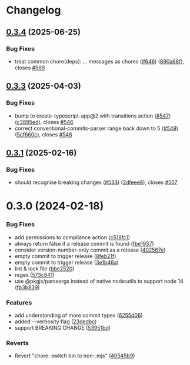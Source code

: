 # Changelog

## [0.3.4](https://github.com/JoshuaKGoldberg/should-semantic-release/compare/0.3.3...0.3.4) (2025-06-25)

### Bug Fixes

- treat common chore(deps): ... messages as chores ([#646](https://github.com/JoshuaKGoldberg/should-semantic-release/issues/646)) ([890a68f](https://github.com/JoshuaKGoldberg/should-semantic-release/commit/890a68f2bde1bf1846daf8a00c53382e26719b97)), closes [#569](https://github.com/JoshuaKGoldberg/should-semantic-release/issues/569)

## [0.3.3](https://github.com/JoshuaKGoldberg/should-semantic-release/compare/0.3.1...0.3.3) (2025-04-03)

### Bug Fixes

- bump to create-typescript-app@2 with transitions action ([#547](https://github.com/JoshuaKGoldberg/should-semantic-release/issues/547)) ([c3895ed](https://github.com/JoshuaKGoldberg/should-semantic-release/commit/c3895ed076742cb0c681f5bc2cb1273338a8ec61)), closes [#546](https://github.com/JoshuaKGoldberg/should-semantic-release/issues/546)
- correct conventional-commits-parser range back down to 5 ([#549](https://github.com/JoshuaKGoldberg/should-semantic-release/issues/549)) ([5cf660c](https://github.com/JoshuaKGoldberg/should-semantic-release/commit/5cf660c39581fca3ab785f99b8327b94f9b46c84)), closes [#548](https://github.com/JoshuaKGoldberg/should-semantic-release/issues/548)

## [0.3.1](https://github.com/JoshuaKGoldberg/should-semantic-release/compare/0.3.0...0.3.1) (2025-02-16)

### Bug Fixes

- should recognise breaking changes ([#533](https://github.com/JoshuaKGoldberg/should-semantic-release/issues/533)) ([2dfeee8](https://github.com/JoshuaKGoldberg/should-semantic-release/commit/2dfeee8f3ccd48e5952545538eb906a72e137bba)), closes [#507](https://github.com/JoshuaKGoldberg/should-semantic-release/issues/507)

# 0.3.0 (2024-02-18)

### Bug Fixes

- add permissions to compliance action ([c518fc1](https://github.com/JoshuaKGoldberg/should-semantic-release/commit/c518fc1ef69d7703799b94b42fbd6f5f6664f2cf))
- always return false if a release commit is found ([fbe1937](https://github.com/JoshuaKGoldberg/should-semantic-release/commit/fbe193729241e2733d623173ec58ad9dd7668415))
- consider version-number-only commit as a release ([402567e](https://github.com/JoshuaKGoldberg/should-semantic-release/commit/402567e009d95fa513e7e2081f487606a882f2fa))
- empty commit to trigger release ([8feb21f](https://github.com/JoshuaKGoldberg/should-semantic-release/commit/8feb21f2c746d9f0c5ca3035b762389570f733f5))
- empty commit to trigger release ([3e1b46a](https://github.com/JoshuaKGoldberg/should-semantic-release/commit/3e1b46a2aba103f0fda95940bfff89d76964bc3b))
- lint & lock file ([bbe2520](https://github.com/JoshuaKGoldberg/should-semantic-release/commit/bbe2520851e077eab41515c55c9197015ec32775))
- regex ([573c841](https://github.com/JoshuaKGoldberg/should-semantic-release/commit/573c84177c0f5361c037533f3b65ef7b4f56c02f))
- use @pkgjs/parseargs instead of native node:utils to support node 14 ([fb3b839](https://github.com/JoshuaKGoldberg/should-semantic-release/commit/fb3b83936977d362b1d42662b43298226f8ea379))

### Features

- add understanding of more commit types ([6255d06](https://github.com/JoshuaKGoldberg/should-semantic-release/commit/6255d06ecb54d9bf64c664cdf4541c4a87b88d67))
- added --verbosity flag ([23dedbc](https://github.com/JoshuaKGoldberg/should-semantic-release/commit/23dedbcb2a1b5e8d3dbef240b23740a7a631b865))
- support BREAKING CHANGE ([53951bd](https://github.com/JoshuaKGoldberg/should-semantic-release/commit/53951bd70011db084266d7b1ae95128f86059c98))

### Reverts

- Revert "chore: switch bin to non-.mjs" ([40545b9](https://github.com/JoshuaKGoldberg/should-semantic-release/commit/40545b9b443f56dbe183618ecff934cc3d2c7766))
